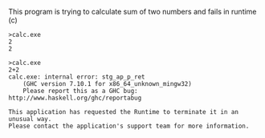 This program is trying to calculate sum of two numbers and fails in runtime (c)

``` shell
>calc.exe
2
2

>calc.exe
2+2
calc.exe: internal error: stg_ap_p_ret
    (GHC version 7.10.1 for x86_64_unknown_mingw32)
    Please report this as a GHC bug:  http://www.haskell.org/ghc/reportabug

This application has requested the Runtime to terminate it in an unusual way.
Please contact the application's support team for more information.
```
